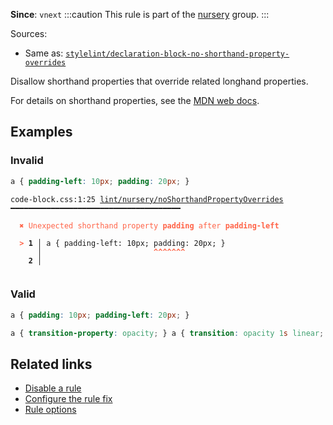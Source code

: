 **Since**: `vnext`
:::caution
This rule is part of the [nursery](/linter/rules/#nursery) group.
:::

Sources: 
- Same as: <a href="https://github.com/stylelint/stylelint/blob/main/lib/rules/declaration-block-no-shorthand-property-overrides/README.md" target="_blank"><code>stylelint/declaration-block-no-shorthand-property-overrides</code></a>

Disallow shorthand properties that override related longhand properties.

For details on shorthand properties, see the [MDN web docs](https://developer.mozilla.org/en-US/docs/Web/CSS/Shorthand_properties).

## Examples

### Invalid

```css
a { padding-left: 10px; padding: 20px; }
```

<pre class="language-text"><code class="language-text">code-block.css:1:25 <a href="https://biomejs.dev/linter/rules/no-shorthand-property-overrides">lint/nursery/noShorthandPropertyOverrides</a> ━━━━━━━━━━━━━━━━━━━━━━━━━━━━━━━━━━━━━━<br /><br /><strong><span style="color: Tomato;">  </span></strong><strong><span style="color: Tomato;">✖</span></strong> <span style="color: Tomato;">Unexpected shorthand property </span><span style="color: Tomato;"><strong>padding</strong></span><span style="color: Tomato;"> after </span><span style="color: Tomato;"><strong>padding-left</strong></span><br />  <br /><strong><span style="color: Tomato;">  </span></strong><strong><span style="color: Tomato;">&gt;</span></strong> <strong>1 │ </strong>a { padding-left: 10px; padding: 20px; }<br />   <strong>   │ </strong>                        <strong><span style="color: Tomato;">^</span></strong><strong><span style="color: Tomato;">^</span></strong><strong><span style="color: Tomato;">^</span></strong><strong><span style="color: Tomato;">^</span></strong><strong><span style="color: Tomato;">^</span></strong><strong><span style="color: Tomato;">^</span></strong><strong><span style="color: Tomato;">^</span></strong><br />    <strong>2 │ </strong><br />  <br /></code></pre>

### Valid

```css
a { padding: 10px; padding-left: 20px; }
```

```css
a { transition-property: opacity; } a { transition: opacity 1s linear; }
```

## Related links

- [Disable a rule](/linter/#disable-a-lint-rule)
- [Configure the rule fix](/linter#configure-the-rule-fix)
- [Rule options](/linter/#rule-options)
